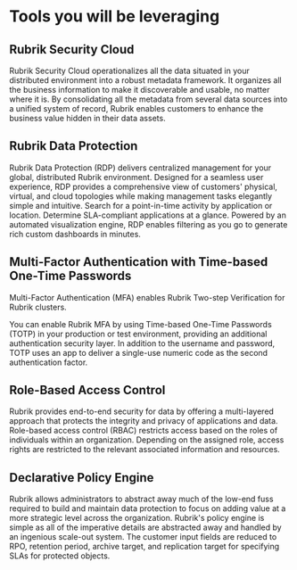 # Tools you will be leveraging

## Rubrik Security Cloud
Rubrik Security Cloud operationalizes all the data situated in your distributed environment into a robust metadata framework. It organizes all the business information to make it discoverable and usable, no matter where it is. By consolidating all the metadata from several data sources into a unified system of record, Rubrik enables customers to enhance the business value hidden in their data assets.

## Rubrik Data Protection
Rubrik Data Protection (RDP) delivers centralized management for your global, distributed Rubrik environment. Designed for a seamless user experience, RDP provides a comprehensive view of customers' physical, virtual, and cloud topologies while making management tasks elegantly simple and intuitive. Search for a point-in-time activity by application or location. Determine SLA-compliant applications at a glance. Powered by an automated visualization engine, RDP enables filtering as you go to generate rich custom dashboards in minutes.

## Multi-Factor Authentication with Time-based One-Time Passwords
Multi-Factor Authentication (MFA) enables Rubrik Two-step Verification for Rubrik clusters.

You can enable Rubrik MFA by using Time-based One-Time Passwords (TOTP) in your production or test environment, providing an additional authentication security layer. In addition to the username and password, TOTP uses an app to deliver a single-use numeric code as the second authentication factor.

## Role-Based Access Control
Rubrik provides end-to-end security for data by offering a multi-layered approach that protects the integrity and privacy of applications and data. Role-based access control (RBAC) restricts access based on the roles of individuals within an organization. Depending on the assigned role, access rights are restricted to the relevant associated information and resources.


## Declarative Policy Engine
Rubrik allows administrators to abstract away much of the low-end fuss required to build and maintain data protection to focus on adding value at a more strategic level across the organization. Rubrik's policy engine is simple as all of the imperative details are abstracted away and handled by an ingenious scale-out system. The customer input fields are reduced to RPO, retention period, archive target, and replication target for specifying SLAs for protected objects.